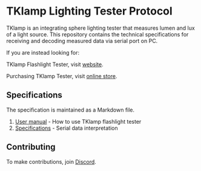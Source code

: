 # TKlamp Lighting Tester Protocol

TKlamp is an integrating sphere lighting tester that measures lumen and lux of a light source. This repository contains the technical specifications for receiving and decoding measured data via serial port on PC. 

If you are instead looking for:

TKlamp Flashlight Tester, visit [website](https://tklamp.co).

Purchasing TKlamp Tester, visit [online store](https://www.tklamp.co/order-online).

## Specifications

The specification is maintained as a Markdown file. 
1. [User manual]() - How to use TKlamp flashlight tester 
2. [Specifications]() - Serial data interpretation

## Contributing 
To make contributions, join [Discord](https://discord.gg/6RaazMqn6W).

